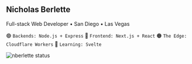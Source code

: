## Nicholas Berlette

Full-stack Web Developer • San Diego • Las Vegas

🟢  `Backends: Node.js + Express`   🔵  `Frontend: Next.js + React`  🟠  `The Edge: Cloudflare Workers`   📙  `Learning: Svelte`   


<!-- ![nberlette top languages][nb-top-langs]    -->
<!-- [![canbus repo stats][canbus-readme-stats]][url-canbus-repo]       -->
<!-- [![pi-tools][pitools-readme-stats]](https://pi.berlette.com)    -->
<!-- [![emoji repo stats][emoji-readme-stats]][url-emoji-repo]    -->

![nberlette status][nb-top-langs2]      

<!-- ---



[![BMW-E90.dbc][badge-bmw-e90-dbc]][url-bmw-e90-dbc] [![BMW-E39.dbc][badge-bmw-e39-dbc]][url-bmw-e39-dbc] [![RememberJimmy.com][badge-rememberjimmy]][url-rememberjimmy] -->


<!-- ----------
     stat cards
     ---------- -->
[nberlette-readme-stats]: https://gh.tutorialfeed.com/api?username=nberlette&hide_rank=false&show_icons=true&border_radius=20&disable_animations=true&theme=calm&count_private=true&hide=issues
[nb-top-langs2]: https://gh.tutorialfeed.com/api/top-langs/?username=nberlette&langs_count=4&theme=calm&card_width=400&layout=compact
[nb-top-langs]: https://gh.tutorialfeed.com/api/top-langs?username=nberlette&border_radius=8&disable_animations=true&hide_title=false&card_width=400

[canbus-readme-stats]: https://gh.tutorialfeed.com/api/pin?username=nberlette&repo=canbus&show_icons=true&border_radius=8&disable_animations=true&icon_color=565656&show_owner=true&line_height=0.9

[emoji-readme-stats]: https://gh.tutorialfeed.com/api/pin?username=nberlette&repo=emoji&show_icons=true&border_radius=8&disable_animations=true&icon_color=565656&show_owner=true
[pitools-readme-stats]: https://gh.tutorialfeed.com/api/pin?username=nberlette&repo=pi-tools&show_icons=true&border_radius=8&disable_animations=true&icon_color=565656&show_owner=true
[colorscheme-stats]: https://gh.tutorialfeed.com/api/pin?username=nberlette&repo=color-scheme-change&show_icons=true&border_radius=8&disable_animations=true&icon_color=565656&show_owner=true



<!-- old cards -->
<!-- [nberlette-readme-stats]: https://github-readme-stats.vercel.app/api?username=nberlette&bg_color=30,e96443,904e95&title_color=fff&text_color=fff&icon_color=fff&show_icons=true&count_private=true&hide=issues -->
<!-- [canbus-readme-stats]: https://github-readme-stats.vercel.app/api/pin?username=nberlette&repo=canbus&bg_color=30,e96443,904e95&title_color=fff&text_color=fff&icon_color=fff&show_icons=true&count_private=true&hide=issues& -->
<!-- [emoji-readme-stats]: https://github-readme-stats.vercel.app/api/pin?username=nberlette&repo=emoji&bg_color=30,e96443,904e95&title_color=fff&text_color=fff&icon_color=fff&show_icons=true&count_private=true&hide=issues& -->
<!-- ----------
     repo links
     ---------- -->
     
[url-canbus-repo]: https://git.io/canbus
[url-emoji-repo]: https://github.com/nberlette/emoji
[url-pitools-repo]: https://github.com/nberlette/pi-tools
[url-colorscheme-repo]: https://github.com/nberlette/color-scheme-change

[url-rememberjimmy]: https://www.rememberjimmy.com
[url-bmw-e90-dbc]: https://raw.githubusercontent.com/nberlette/canbus/master/dbc/bmw-e90.dbc
[url-bmw-e39-dbc]: https://raw.githubusercontent.com/nberlette/canbus/master/dbc/bmw-e39.dbc
<!-- ----------
     badge imgs
     ---------- -->
[badge-rememberjimmy]: https://img.shields.io/badge/&#10084;-RememberJimmy.com-3f3d56?style=for-the-badge
[badge-bmw-e90-dbc]: https://img.shields.io/badge/-BMW&dash;E90.dbc-blue?style=for-the-badge&logo=BMW
[badge-bmw-e39-dbc]: https://img.shields.io/badge/-BMW&dash;E39.dbc-8dddff?style=for-the-badge&logo=BMW&logoColor=gray
